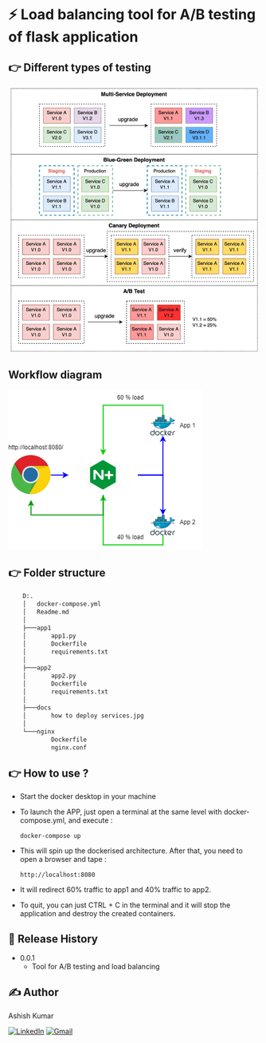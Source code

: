 # ⚡ Load balancing tool for A/B testing of flask application

## 👉 Different types of testing
![](./docs/how%20to%20deploy%20services.jpg)

## Workflow diagram

![](./docs/load%20balancer.png)

## 👉 Folder structure

```
    D:.
    │   docker-compose.yml
    │   Readme.md
    │
    ├───app1
    │       app1.py
    │       Dockerfile
    │       requirements.txt
    │
    ├───app2
    │       app2.py
    │       Dockerfile
    │       requirements.txt
    │
    ├───docs
    │       how to deploy services.jpg
    │
    └───nginx
            Dockerfile
            nginx.conf
```

## 👉 How to use ?
- Start the docker desktop in your machine
- To launch the APP, just open a terminal at the same level with docker-compose.yml, and execute : 
    ```
    docker-compose up
    ```

- This will spin up the dockerised architecture. After that, you need to open a browser and tape : 
    ```
    http://localhost:8080
    ```
- It will redirect 60% traffic to app1 and 40% traffic to app2.
- To quit, you can just CTRL + C in the terminal and it will stop the application and destroy the created containers.

## 📜 Release History

* 0.0.1
    * Tool for A/B testing and load balancing

## ✍️ Author

Ashish Kumar

[![LinkedIn](https://img.shields.io/badge/-Ashish%20Kumar-blue?style=social&logo=Linkedin&logoColor=blue&link=https://www.linkedin.com/in/ashishkrb7/)](https://www.linkedin.com/in/ashishkrb7/) 
[![Gmail](https://img.shields.io/badge/-Ashish%20Kumar-c14438?style=social&logo=Gmail&logoColor=red&link=mailto:ashishkrb7@gmail.com)](mailto:ashishkrb7@gmail.com)
